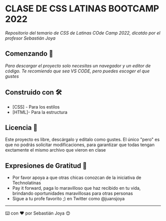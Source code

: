  
# CLASE DE CSS LATINAS BOOTCAMP 2022

_Repositorio del temario de CSS de Latinas COde Camp 2022, dicatdo por el profesor Sebastián Joya_

## Comenzando 🚀

_Para descargar el proyecto solo necesitas un navegador y un editor de código. Te recomiendo que sea VS CODE, pero puedes escoger el que gustes_


## Construido con 🛠️

* [CSS] - Para los estilos
* [HTML]- Para la estructura

## Licencia 📄

Este proyecto es libre, descárgalo y editalo como gustes. El único "pero" es que no podrás solicitar modificaciones, para garantizar que todas tengan exctamente el mismo archivo que vieron en clase

## Expresiones de Gratitud 🎁

* Por favor apoya a que otras chicas conozcan de la iniciativa de Technolatinas
* Pay it forward, paga lo maravilloso que haz recibido en tu vida, brindando oportunidades maravillosas para otras personas
* Sigue a tu profe favorito ;) en Twitter como @juansjoya


---
⌨️ con ❤️ por Sebastián Joya 😊